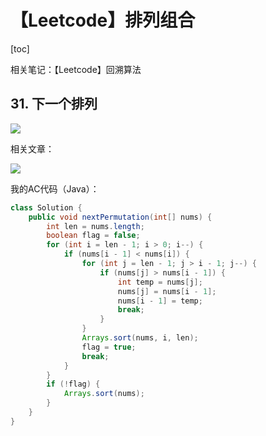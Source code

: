 # 【Leetcode】排列组合



[toc]



相关笔记：【Leetcode】回溯算法



## 31. 下一个排列

![](D:\Notes\Leetcode\Leetcode.assets\31.png)

相关文章：

![](D:\Notes\Leetcode\Leetcode.assets\31-solution.png)

我的AC代码（Java）：

```java
class Solution {
    public void nextPermutation(int[] nums) {
        int len = nums.length;
        boolean flag = false;
        for (int i = len - 1; i > 0; i--) {
            if (nums[i - 1] < nums[i]) {
                for (int j = len - 1; j > i - 1; j--) {
                    if (nums[j] > nums[i - 1]) {
                        int temp = nums[j];
                        nums[j] = nums[i - 1];
                        nums[i - 1] = temp;
                        break;
                    }
                }
                Arrays.sort(nums, i, len);
                flag = true;
                break;
            }
        }
        if (!flag) {
            Arrays.sort(nums);
        }
    }
}
```

